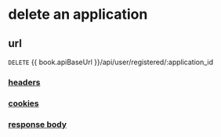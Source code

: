 # delete an application

## url

`DELETE` {{ book.apiBaseUrl }}/api/user/registered/:application_id

### [headers](../request/headers.html)

### [cookies](../request/cookies.html)

### [response body](../response.html)
